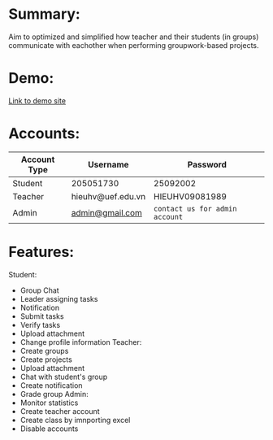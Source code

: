 # Summary:
 Aim to optimized and simplified how teacher and their students (in groups) communicate with eachother when performing groupwork-based projects.
# Demo:
 [Link to demo site](http://nckh2324.somee.com/)
# Accounts:
  | Account Type | Username | Password |
  |--|--|--|
  | Student | 205051730 | 25092002 |
  | Teacher | hieuhv@uef<area>.edu.vn| HIEUHV09081989 |
  | Admin | admin@gmail.com | `contact us for admin account` |
# Features:
  Student:
   - Group Chat
   - Leader assigning tasks
   - Notification
   - Submit tasks
   - Verify tasks
   - Upload attachment
   - Change profile information
 Teacher:
   - Create groups
   - Create projects
   - Upload attachment
   - Chat with student's group
   - Create notification
   - Grade group
 Admin:
   - Monitor statistics
   - Create teacher account
   - Create class by imnporting excel
   - Disable accounts
